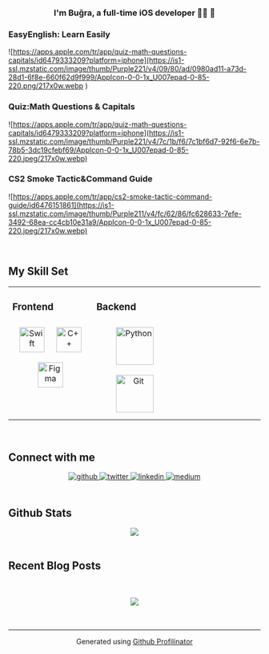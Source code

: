 ### <div align="center">I'm Buğra, a full-time iOS developer 👨‍💻 🚀</div>  
  



### EasyEnglish: Learn Easily  
![https://apps.apple.com/tr/app/quiz-math-questions-capitals/id6479333209?platform=iphone](https://is1-ssl.mzstatic.com/image/thumb/Purple221/v4/09/80/ad/0980ad11-a73d-28d1-6f8e-660f62d9f999/AppIcon-0-0-1x_U007epad-0-85-220.png/217x0w.webp
)  
  



### Quiz:Math Questions & Capitals  
![https://apps.apple.com/tr/app/quiz-math-questions-capitals/id6479333209?platform=iphone](https://is1-ssl.mzstatic.com/image/thumb/Purple221/v4/7c/1b/f6/7c1bf6d7-92f6-6e7b-78b5-3dc19cfebf69/AppIcon-0-0-1x_U007epad-0-85-220.jpeg/217x0w.webp)  
  



### CS2 Smoke Tactic&Command Guide  
![https://apps.apple.com/tr/app/cs2-smoke-tactic-command-guide/id6476151861](https://is1-ssl.mzstatic.com/image/thumb/Purple211/v4/fc/62/86/fc628633-7efe-3492-68ea-cc4cb10e31a9/AppIcon-0-0-1x_U007epad-0-85-220.jpeg/217x0w.webp)  
  

<br/>  


## My Skill Set  
<table><tr><td valign="top" width="33%">



### Frontend  
<div align="center">  
<a href="https://developer.apple.com/swift/" target="_blank"><img style="margin: 10px" src="https://profilinator.rishav.dev/skills-assets/swift-original-wordmark.svg" alt="Swift" height="50" /></a>  
<a href="https://www.cplusplus.com/" target="_blank"><img style="margin: 10px" src="https://profilinator.rishav.dev/skills-assets/cplusplus-original.svg" alt="C++" height="50" /></a>  
<a href="https://www.figma.com/" target="_blank"><img style="margin: 10px" src="https://profilinator.rishav.dev/skills-assets/figma-icon.svg" alt="Figma" height="50" /></a>  
</div>

</td><td valign="top" width="33%">



### Backend  
<div align="center">  
<a href="https://www.python.org/" target="_blank"><img style="margin: 10px" src="https://profilinator.rishav.dev/skills-assets/python-original.svg" alt="Python" height="75" /></a>  
<a href="https://github.com/" target="_blank"><img style="margin: 10px" src="https://profilinator.rishav.dev/skills-assets/git-scm-icon.svg" alt="Git" height="75" /></a>  
</div>

</td><td valign="top" width="33%">



</td></tr></table>  

<br/>  


## Connect with me  
<div align="center">
<a href="https://github.com/Bugraciftci" target="_blank">
<img src=https://img.shields.io/badge/github-%2324292e.svg?&style=for-the-badge&logo=github&logoColor=white alt=github style="margin-bottom: 5px;" />
</a>
<a href="https://twitter.com/Bugra_ciftci_" target="_blank">
<img src=https://img.shields.io/badge/twitter-%2300acee.svg?&style=for-the-badge&logo=twitter&logoColor=white alt=twitter style="margin-bottom: 5px;" />
</a>
<a href="https://linkedin.com/in/muhammed-buğra-çiftçi-07b22b244" target="_blank">
<img src=https://img.shields.io/badge/linkedin-%231E77B5.svg?&style=for-the-badge&logo=linkedin&logoColor=white alt=linkedin style="margin-bottom: 5px;" />
</a>
<a href="https://medium.com/@muhammed.ciftci1" target="_blank">
<img src=https://img.shields.io/badge/medium-%23292929.svg?&style=for-the-badge&logo=medium&logoColor=white alt=medium style="margin-bottom: 5px;" />
</a>  
</div>  
  

<br/>  


## Github Stats  
<div align="center"><img src="https://github-readme-stats.vercel.app/api?username=Bugraciftci&show_icons=true&count_private=true&hide_border=true" align="center" /></div>  

<br/>  


## Recent Blog Posts  
  

<br/>  

  

<br/>  

<div align="center">
<img src="https://komarev.com/ghpvc/?username=Bugraciftci&&style=flat-square" align="center" />
</div>  
  

<br/>  


<br />

----
<div align="center">Generated using <a href="https://profilinator.rishav.dev/" target="_blank">Github Profilinator</a></div>

